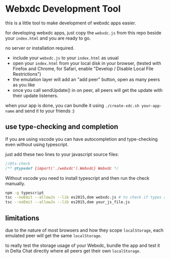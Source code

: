 # Webxdc Development Tool

this is a little tool to make development of webxdc apps easier.

for developing webxdc apps,
just copy the `webxdc.js` from this repo beside
your `index.html` and you are ready to go.

no server or installation required.

- include your `webxdc.js` to your `index.html` as usual
- open your `index.html` from your local disk in your browser,
  (tested with Firefox and Chrome, for Safari, enable "Develop / Disable Local File Restrictions")
- the emulation layer will add an "add peer" button,
  open as many peers as you like
- once you call sendUpdate() in on peer,
  all peers will get the update with their update listeners.

when your app is done, you can bundle it using `./create-xdc.sh your-app-name`
and send it to your friends :)


## use type-checking and completion

If you are using vscode you can have autocompletion and type-checking even without using typescript.

just add these two lines to your javascript source files:

```js
//@ts-check
/** @typedef {import('./webxdc').Webxdc} Webxdc */
```

Without vscode you need to install typescript and then run the check manually.

```sh
npm -g typescript
tsc --noEmit --allowJs --lib es2015,dom webxdc.js # to check if types and simulator are in sync
tsc --noEmit --allowJs --lib es2015,dom your_js_file.js
```


## limitations

due to the nature of most browsers and how they scope `localStorage`,
each emulated peer will get the same `localStorage`.

to really test the storage usage of your Webxdc,
bundle the app and test it in Delta Chat directly
where all peers get their own `localStorage`.

